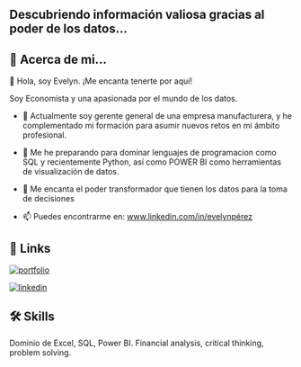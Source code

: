 ## Descubriendo información valiosa gracias al poder de los datos... 

## 🚀 Acerca de mi...

👋 Hola, soy Evelyn. ¡Me encanta tenerte por aquí!

Soy Economista y una apasionada por el mundo de los datos. 

- 👀 Actualmente soy gerente general de una empresa manufacturera, y he complementado mi formación para asumir nuevos retos en mi ámbito profesional. 

- 🌱 Me he preparando para dominar lenguajes de programacion como SQL y recientemente Python, así como POWER BI como herramientas de visualización de datos.
  
- 💞️ Me encanta el poder transformador que tienen los datos para la toma de decisiones 

- 📫 Puedes encontrarme en:  www.linkedin.com/in/evelynpérez


## 🔗 Links
[![portfolio](https://img.shields.io/badge/my_portfolio-000?style=for-the-badge&logo=ko-fi&logoColor=white)](https://github.com/evelynpl13)

[![linkedin](https://img.shields.io/badge/linkedin-0A66C2?style=for-the-badge&logo=linkedin&logoColor=white)](https://www.linkedin.com/in/evelynpérez)



## 🛠 Skills
Dominio de Excel, SQL, Power BI. Financial analysis, critical thinking, problem solving. 
